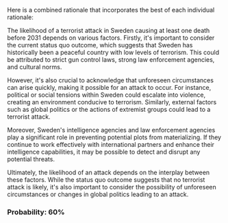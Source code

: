 Here is a combined rationale that incorporates the best of each individual rationale:

The likelihood of a terrorist attack in Sweden causing at least one death before 2031 depends on various factors. Firstly, it's important to consider the current status quo outcome, which suggests that Sweden has historically been a peaceful country with low levels of terrorism. This could be attributed to strict gun control laws, strong law enforcement agencies, and cultural norms.

However, it's also crucial to acknowledge that unforeseen circumstances can arise quickly, making it possible for an attack to occur. For instance, political or social tensions within Sweden could escalate into violence, creating an environment conducive to terrorism. Similarly, external factors such as global politics or the actions of extremist groups could lead to a terrorist attack.

Moreover, Sweden's intelligence agencies and law enforcement agencies play a significant role in preventing potential plots from materializing. If they continue to work effectively with international partners and enhance their intelligence capabilities, it may be possible to detect and disrupt any potential threats.

Ultimately, the likelihood of an attack depends on the interplay between these factors. While the status quo outcome suggests that no terrorist attack is likely, it's also important to consider the possibility of unforeseen circumstances or changes in global politics leading to an attack.

### Probability: 60%